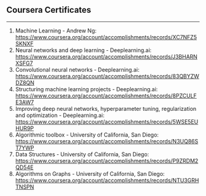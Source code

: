 ## Coursera Certificates
---
1.	Machine Learning - Andrew Ng: https://www.coursera.org/account/accomplishments/records/XC7NFZ5SKNXF
2.	Neural networks and deep learning - Deeplearning.ai: https://www.coursera.org/account/accomplishments/records/J3BHARNXSFG7
3.	Convolutional neural networks - Deeplearning.ai: https://www.coursera.org/account/accomplishments/records/83QBYZWDZ8QN
4.	Structuring machine learning projects - Deeplearning.ai: https://www.coursera.org/account/accomplishments/records/8PZCULFE3AW7
5.	Improving deep neural networks, hyperparameter tuning, regularization and optimization - Deeplearning.ai: https://www.coursera.org/account/accomplishments/records/5WSE5EUHUR9P
6.	Algorithmic toolbox - University of California, San Diego: https://www.coursera.org/account/accomplishments/records/N3UQ86ST7YWP
7.	Data Structures - University of California, San Diego: https://www.coursera.org/account/accomplishments/records/P9ZRDM2QD54E
8.	Algorithms on Graphs - University of California, San Diego: https://www.coursera.org/account/accomplishments/records/NTU3GRHTNSPN